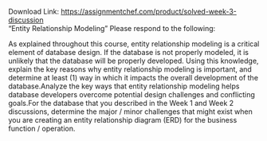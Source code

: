 Download Link: https://assignmentchef.com/product/solved-week-3-discussion
<br>
“Entity Relationship Modeling” Please respond to the following:

As explained throughout this course, entity relationship modeling is a critical element of database design. If the database is not properly modeled, it is unlikely that the database will be properly developed. Using this knowledge, explain the key reasons why entity relationship modeling is important, and determine at least (1) way in which it impacts the overall development of the database.Analyze the key ways that entity relationship modeling helps database developers overcome potential design challenges and conflicting goals.For the database that you described in the Week 1 and Week 2 discussions, determine the major / minor challenges that might exist when you are creating an entity relationship diagram (ERD) for the business function / operation.